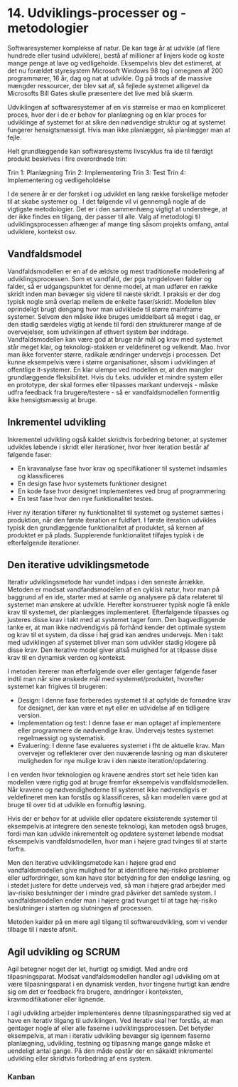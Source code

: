 # 14. Udviklings-processer og -metodologier
Softwaresystemer komplekse af natur. De kan tage år at udvikle (af flere hundrede eller tusind udviklere), bestå af millioner af linjers kode og koste mange penge at lave og vedligeholde. 
Eksempelvis blev det estimeret, at det nu forældet styresystem Microsoft Windows 98 tog i omegnen af 200 programmører, 16 år, dag og nat at udvikle. Og på trods af de massive mængder ressourcer, der blev sat af, så fejlede systemet alligevel da Microsofts Bill Gates skulle præsentere det live med blå skærm. 

Udviklingen af softwaresystemer af en vis størrelse er mao en kompliceret proces, hvor der i de er behov for planlægning og en klar proces for udviklinge af systemet for at sikre den nødvendige struktur og at systemet fungerer hensigtsmæssigt. Hvis man ikke planlægger, så planlægger man at fejle. 

Helt grundlæggende kan softwaresystems livscyklus fra ide til færdigt produkt beskrives i fire overordnede trin:

Trin 1: Planlægning
Trin 2: Implementering
Trin 3: Test
Trin 4: Implementering og vedligeholdelse

I de senere år er der forsket i og udviklet en lang række forskellige metoder til at skabe systemer og . I det følgende vil vi gennemgå nogle af de vigtigste metodologier. Det er i den sammenhæng vigtigt at understrege, at der ikke findes en tilgang, der passer til alle. Valg af metodologi til udviklingsprocessen afhænger af mange ting såsom projekts omfang, antal udviklere, kontekst osv.  

## Vandfaldsmodel
Vandfaldsmodellen er en af de ældste og mest traditionelle modellering af udviklingsprocessen. Som et vandfald, der pga tyngdeloven falder og falder, så er udgangspunktet for denne model, at man udfører en række skridt  inden man bevæger sig videre til næste skridt. I praksis er der dog typisk nogle små overlap mellem de enkelte faser/skridt. 
Modellen blev oprindeligt brugt dengang hvor man udviklede til større mainframe systemer. 
Selvom den måske ikke bruges umiddelbart så meget i dag, er den stadig særdeles vigtig at kende til fordi den strukturerer mange af de overvejelser, som udviklingen af ethvert system bør inddrage. 
Vandfaldsmodellen kan være god  at bruge når mål og krav med systemet står meget klar, og teknologi-stakken er veldefineret og velkendt. Mao. hvor man ikke forventer større, radikale ændringer undervejs i processen. Det kunne eksempelvis være i større organisationer, såsom i udviklingen af offentlige it-systemer. 
En klar ulempe ved modellen er, at den mangler grundlæggende fleksibilitet. Hvis du f.eks.  udvikler et mindre system eller en prototype, der skal formes eller tilpasses markant undervejs - måske udfra feedback fra brugere/testere - så er vandfaldsmodellen formentlig ikke hensigtsmæssig at bruge. 

## Inkrementel udvikling
Inkrementel udvikling også kaldet skridtvis forbedring betoner, at systemer udvikles løbende i skridt eller iterationer, hvor hver iteration består af følgende faser:  
* En kravanalyse fase hvor krav og specifikationer til systemet indsamles og klassificeres 
* En design fase hvor systemets funktioner designet 
* En kode fase hvor designet implementeres ved brug af programmering 
* En test fase hvor den nye funktionalitet testes. 

Hver ny iteration tilfører ny funktionalitet til systemet og systemet sættes i produktion, når den første iteration er fuldført. 
I første iteration udvikles typisk den grundlæggende funktionalitet af produktet, så kernen af produktet er på plads. Supplerende funktionalitet tilføjes typisk i de efterfølgende iterationer. 

## Den iterative udviklingsmetode
Iterativ udviklingsmetode har vundet indpas i den seneste årrække. Metoden er modsat vandfandsmodellen af en cyklisk natur, hvor man på baggrund af en ide, starter med at samle og analysere på data relateret til systemet man ønskere at udvikle. Herefter konstruerer typisk nogle få enkle krav til systemet, der planlægges implementeret.  Efterfølgende tilpasses og justeres disse krav i takt med at systemet tager form. Den bagvedliggende tanke er, at man ikke nødvendigvis på forhånd kender det optimale system og krav til et system, da disse i høj grad kan ændres undervejs. Men i takt med udviklingen af systemet bliver man som udvikler stadig klogere på disse krav. Den iterative model giver altså mulighed for at tilpasse disse krav til en dynamisk verden og kontekst. 

I metoden itererer man efterfølgende over eller gentager følgende faser indtil man når sine ønskede mål med systemet/produktet, hvorefter systemet kan frigives til brugeren: 
* Design: I denne fase forberedes systemet til at opfylde de fornødne krav for designet, der kan være et nyt eller en udvidelse af en tidligere version.
* Implementation og test: I denne fase er man optaget af implementere eller programmere de nødvendige krav. Undervejs testes systemet regelmæssigt og systematisk. 
* Evaluering: I denne fase evalueres systemet i fht de aktuelle krav. Man overvejer og reflekterer over den nuværende løsning og man diskuterer muligheden for nye mulige krav i den næste iteration/opdatering. 
   
I en verden hvor teknologien og kravene ændres stort set hele tiden kan modellen være rigtig god at bruge fremfor eksempelvis vandfaldsmodellen. 
Når kravene og nødvendighederne til systemet ikke nødvendigvis er veldefineret men kan forstås og klassificeres, så kan modellen være god at bruge til over tid at udvikle en fornuftig løsning. 

Hvis der er behov for at udvikle eller opdatere eksisterende systemer til eksempelvis at integrere den seneste teknologi, kan metoden også bruges, fordi man kan udvikle inkrementelt og opdatere systemet løbende modsat eksempelvis vandfaldsmodellen, hvor man i højere grad tvinges til at starte forfra.

Men den iterative udviklingsmetode kan i højere grad end vandfaldsmodellen give mulighed for at identificere høj-risiko problemer eller udfordringer, som kan have stor betydning for den endelige løsning, og i stedet justere for dette undervejs ved, så man i højere grad arbejder med lav-risiko beslutninger der i mindre grad påvirker det samlede system. I vandfaldsmodellen ender man i højere grad tvunget til at tage høj-risiko beslutninger i starten og slutningen af processen. 

Metoden kalder på en mere agil tilgang til softwareudvikling, som vi vender tilbage til i næste afsnit. 


## Agil udvikling og SCRUM
Agil betegner noget der let, hurtigt og smidigt. Med andre ord tilpasningsparat. 
Modsat vandfaldsmodellen handler agil udvikling om at være tilpasningsparat i en dynamisk verden, hvor tingene hurtigt kan ændre sig om det er feedback fra brugere, ændringer i konteksten, kravmodifikationer eller lignende. 

I agil udvikling arbejder implementeres denne tilpasningsparathed sig ved at have en iterativ tilgang til udviklingen. Ved iterativ skal her forstås, at man gentager nogle af eller alle faserne i udviklingsprocessen. Det betyder eksempelvis, at man i iterativ udvikling bevæger sig igennem faserne planlægning, udvikling, testning og tilpasning mange gange måske et uendeligt antal gange. På den måde opstår der en såkaldt inkrementel udvikling eller skridtvis forbedring af ens system.  

### Kanban